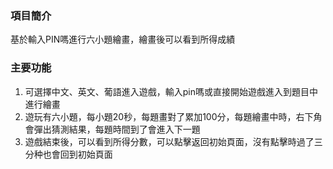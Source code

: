 ### 項目簡介
基於輸入PIN嗎進行六小題繪畫，繪畫後可以看到所得成績

### 主要功能
1. 可選擇中文、英文、葡語進入遊戲，輸入pin嗎或直接開始遊戲進入到題目中進行繪畫
2. 遊玩有六小題，每小題20秒，每題畫對了累加100分，每題繪畫中時，右下角會彈出猜測結果，每題時間到了會進入下一題
3. 遊戲結束後，可以看到所得分數，可以點擊返回初始頁面，沒有點擊時過了三分种也會回到初始頁面
